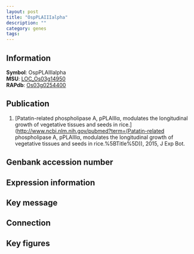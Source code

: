 ```yaml
---
layout: post
title: "OspPLAIIIalpha"
description: ""
category: genes
tags: 
---
```


## Information
__Symbol__: OspPLAIIIalpha  
__MSU__: [LOC_Os03g14950](http://rice.plantbiology.msu.edu/cgi-bin/ORF_infopage.cgi?orf=LOC_Os03g14950)  
__RAPdb__: [Os03g0254400](http://rapdb.dna.affrc.go.jp/viewer/gbrowse_details/irgsp1?name=Os03g0254400)  

## Publication
1. [Patatin-related phospholipase A, pPLAIIIα, modulates the longitudinal growth of vegetative tissues and seeds in rice.](http://www.ncbi.nlm.nih.gov/pubmed?term=(Patatin-related phospholipase A, pPLAIIIα, modulates the longitudinal growth of vegetative tissues and seeds in rice.%5BTitle%5D)), 2015, J Exp Bot.

## Genbank accession number

## Expression information

## Key message

## Connection

## Key figures


